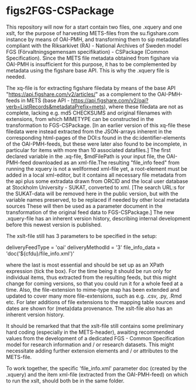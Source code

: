 # figs2FGS-CSPackage
This repository will now for a start contain two files, one .xquery and one xslt, for the purpose of harvesting METS-files from the su.figshare.com instance by means of OAI-PMH, and transforming them to sip metadatafiles compliant with the Riksarkivet (RA) - National Archives of Sweden model FGS (Förvaltningsgemensam specifikation) - CSPackage (Common Specification). Since the METS file metadata obtained from figshare via OAI-PMH is insufficient for this purpose, it has to be complemented by metadata using the figshare base API. This is why the .xquery file is needed.

The xq-file is for extracting figshare filedata by means of the base API "https://api.figshare.com/v2/articles/" as a complement to the OAI-PMH-feeds in METS (base API - https://api.figshare.com/v2/oai?verb=ListRecords&metadataPrefix=mets), where these filedata are not as complete, lacking e.g. md5 CHECKSUMS and original filenames with extensions, from which MIMETYPE can be constructed in the transformation to FGS-CSPackage. [In an earlier version of this xq-file these filedata were instead extracted from the JSON-arrays inherent in the corresponding html-pages of the DOI:s found in the dc:identifier-elements of the OAI-PMH-feeds, but these were later also found to be incomplete, in particular for items with more than 10 associated datafiles.] The first declared variable in the .xq-file, $mdFilePath is your input file, the OAI-PMH-feed downloaded as an xml-file.The resulting "file_info feed" from running the xquery is not a wellformed xml-file yet, a root-element must be added in a local xml-editor, but it contains all necessary file metadata from the api plus some extradata drawn from ORCID and the local user database at Stockholm University - SUKAT, converted to xml. [The search URL:s for the SUKAT-data will be removed here in the public version, but with the variable names preserved, to be replaced if needed by other local metadata sources These will then be used as a parameter document in the transformation of the original feed data to FGS-CSPackage.] The new .xquery-file has an inherent version history, describing internal development before this newest version is published.   

The xslt-file still has 3 parameters to be specified in the setup: 

deliveryFeedType = 'oai'
deliveryMethodId = '3'
file_info_data = 'doc('${cfdu}/file_info.xml')' 

where the last is most essential and should be set up as an XPath expression (tick the box).
For the time being it should be run only for individual items, thus extracted from the resulting feeds, but this might change for coming versions, so that you could run it for a whole feed at a time.
Also, the file-extension to mime-type map has been extended and updated to cover many more file-extensions, such as e.g. .csv, .py, .Rmd  etc. For later additions of file extensions to the mapping table sources and dates are shown for (meta)data provenance.
The xslt-file also has an inherent version history.

It should be remarked that that the xslt-file still contains some preliminary hard coding (especially in the METS-header), awaiting recommended values from the development of a dedicated FGS - Common Specification model for research information and / or research datasets. This might necessitate adding further extension elements and / or attributes to the METS-file.

To work together, the specific 'file_info.xml' parameter doc (created by the .xquery) and the item xml-file (extracted from the OAI-PMH-feed) on which to run the xslt, should both be in the same folder.

